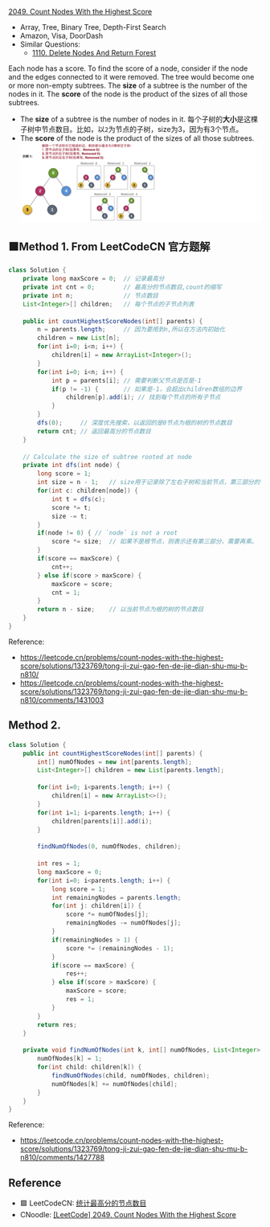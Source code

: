 [2049. Count Nodes With the Highest Score](https://leetcode.com/problems/count-nodes-with-the-highest-score/description/)


* Array, Tree, Binary Tree, Depth-First Search
* Amazon, Visa, DoorDash
* Similar Questions:
  * [1110. Delete Nodes And Return Forest](https://leetcode.com/problems/delete-nodes-and-return-forest)

Each node has a score. To find the score of a node, consider if the node and the edges connected to it were removed. The tree would become one or more non-empty subtrees. The **size** of a subtree is the number of the nodes in it. The **score** of the node is the product of the sizes of all those subtrees.
* The **size** of a subtree is the number of nodes in it. 每个子树的**大小**是这棵子树中节点数目。比如，以`2`为节点的子树，size为3，因为有3个节点。
* The **score** of the node is the product of the sizes of all those subtrees.
![](images/2049_Example.png)

## 🟩Method 1. From LeetCodeCN 官方题解
```java
class Solution {
    private long maxScore = 0;  // 记录最高分
    private int cnt = 0;        // 最高分的节点数目,count的缩写
    private int n;              // 节点数目
    List<Integer>[] children;   // 每个节点的子节点列表

    public int countHighestScoreNodes(int[] parents) {
        n = parents.length;     // 因为要用到n,所以在方法内初始化
        children = new List[n];
        for(int i=0; i<n; i++) {
            children[i] = new ArrayList<Integer>();
        }
        for(int i=0; i<n; i++) {
            int p = parents[i]; // 需要判断父节点是否是-1
            if(p != -1) {       // 如果是-1，会超出children数组的边界
                children[p].add(i); // 找到每个节点的所有子节点
            }
        }
        dfs(0);     // 深度优先搜索，以返回的是0节点为根的树的节点数目
        return cnt; // 返回最高分的节点数目
    }

    // Calculate the size of subtree rooted at node
    private int dfs(int node) {
        long score = 1;
        int size = n - 1;   // size用于记录除了左右子树和当前节点，第三部分的节点数目
        for(int c: children[node]) {
            int t = dfs(c);
            score *= t;
            size -= t;
        }
        if(node != 0) { // `node` is not a root
            score *= size;  // 如果不是根节点，则表示还有第三部分，需要再乘。
        }
        if(score == maxScore) {
            cnt++;
        } else if(score > maxScore) {
            maxScore = score;
            cnt = 1;
        }
        return n - size;    // 以当前节点为根的树的节点数目
    }
}
```
Reference: 
* https://leetcode.cn/problems/count-nodes-with-the-highest-score/solutions/1323769/tong-ji-zui-gao-fen-de-jie-dian-shu-mu-b-n810/
* https://leetcode.cn/problems/count-nodes-with-the-highest-score/solutions/1323769/tong-ji-zui-gao-fen-de-jie-dian-shu-mu-b-n810/comments/1431003


## Method 2.
```java
class Solution {
    public int countHighestScoreNodes(int[] parents) {
        int[] numOfNodes = new int[parents.length];
        List<Integer>[] children = new List[parents.length];

        for(int i=0; i<parents.length; i++) {
            children[i] = new ArrayList<>();
        }
        for(int i=1; i<parents.length; i++) {
            children[parents[i]].add(i);
        }

        findNumOfNodes(0, numOfNodes, children);

        int res = 1;
        long maxScore = 0;
        for(int i=0; i<parents.length; i++) {
            long score = 1;
            int remainingNodes = parents.length;
            for(int j: children[i]) {
                score *= numOfNodes[j];
                remainingNodes -= numOfNodes[j];
            }
            if(remainingNodes > 1) {
                score *= (remainingNodes - 1);
            }
            if(score == maxScore) {
                res++;
            } else if(score > maxScore) {
                maxScore = score;
                res = 1;
            }
        }
        return res;
    }

    private void findNumOfNodes(int k, int[] numOfNodes, List<Integer>[] children) {
        numOfNodes[k] = 1;
        for(int child: children[k]) {
            findNumOfNodes(child, numOfNodes, children);
            numOfNodes[k] += numOfNodes[child];
        }
    }
}
```
Reference:
* https://leetcode.cn/problems/count-nodes-with-the-highest-score/solutions/1323769/tong-ji-zui-gao-fen-de-jie-dian-shu-mu-b-n810/comments/1427788


## Reference
* 🟩 LeetCodeCN: [统计最高分的节点数目](https://leetcode.cn/problems/count-nodes-with-the-highest-score/solutions/1323769/tong-ji-zui-gao-fen-de-jie-dian-shu-mu-b-n810/)
* CNoodle: [[LeetCode] 2049. Count Nodes With the Highest Score](https://www.cnblogs.com/cnoodle/p/16971156.html)